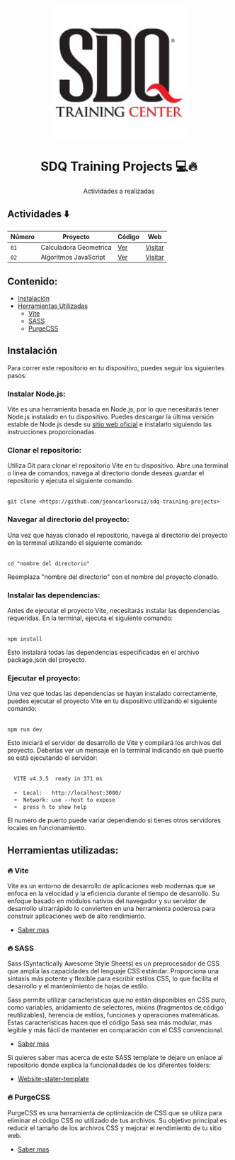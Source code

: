 <div align="center">

<img alt="Imagen logo de la empresa SDQ Training" src="sdq-image.jpg" width="300" />

# SDQ Training Projects 💻🔥

Actividades a realizadas

</div>

## Actividades ⬇️

| Número | Proyecto               | Código                                                                                                 | Web                                                        |
| ------ | ---------------------- | ------------------------------------------------------------------------------------------------------ | ---------------------------------------------------------- |
| `01`   | Calculadora Geometrica | [Ver](https://github.com/jeancarlosruiz/sdq-training-projects/tree/main/01-calculadora-area-perimetro) | [Visitar](https://calculadora-geometrica-sdq.netlify.app/) |
| `02`   | Algoritmos JavaScript  | [Ver]()                                                                                                | [Visitar]()                                                |

## Contenido:

- [Instalación](#instalación)
- [Herramientas Utilizadas](#herramientas-utilizadas)
  - [Vite](#vite)
  - [SASS](#sass)
  - [PurgeCSS](#purgecss)

## Instalación

Para correr este repositorio en tu dispositivo, puedes seguir los siguientes pasos:

### Instalar Node.js:

Vite es una herramienta basada en Node.js, por lo que necesitarás tener Node.js instalado en tu dispositivo. Puedes descargar la última versión estable de Node.js desde su [sitio web oficial](https://nodejs.org/en) e instalarlo siguiendo las instrucciones proporcionadas.

### Clonar el repositorio:

Utiliza Git para clonar el repositorio Vite en tu dispositivo. Abre una terminal o línea de comandos, navega al directorio donde deseas guardar el repositorio y ejecuta el siguiente comando:

```console

git clone <https://github.com/jeancarlosruiz/sdq-training-projects>

```

### Navegar al directorio del proyecto:

Una vez que hayas clonado el repositorio, navega al directorio del proyecto en la terminal utilizando el siguiente comando:

```console

cd "nombre del directorio"

```

Reemplaza "nombre del directorio" con el nombre del proyecto clonado.

### Instalar las dependencias:

Antes de ejecutar el proyecto Vite, necesitarás instalar las dependencias requeridas. En la terminal, ejecuta el siguiente comando:

```console

npm install

```

Esto instalará todas las dependencias especificadas en el archivo package.json del proyecto.

### Ejecutar el proyecto:

Una vez que todas las dependencias se hayan instalado correctamente, puedes ejecutar el proyecto Vite en tu dispositivo utilizando el siguiente comando:

```console

npm run dev

```

Esto iniciará el servidor de desarrollo de Vite y compilará los archivos del proyecto. Deberías ver un mensaje en la terminal indicando en qué puerto se está ejecutando el servidor:

```console

  VITE v4.3.5  ready in 371 ms

  ➜  Local:   http://localhost:3000/
  ➜  Network: use --host to expose
  ➜  press h to show help

```

El numero de puerto puede variar dependiendo si tienes otros servidores locales en funcionamiento.

## Herramientas utilizadas:

### 🔥 Vite

Vite es un entorno de desarrollo de aplicaciones web modernas que se enfoca en la velocidad y la eficiencia durante el tiempo de desarrollo. Su enfoque basado en módulos nativos del navegador y su servidor de desarrollo ultrarrápido lo convierten en una herramienta poderosa para construir aplicaciones web de alto rendimiento.

- [Saber mas](https://vitejs.dev/)

### 🔥 SASS

Sass (Syntactically Awesome Style Sheets) es un preprocesador de CSS que amplía las capacidades del lenguaje CSS estándar. Proporciona una sintaxis más potente y flexible para escribir estilos CSS, lo que facilita el desarrollo y el mantenimiento de hojas de estilo.

Sass permite utilizar características que no están disponibles en CSS puro, como variables, anidamiento de selectores, mixins (fragmentos de código reutilizables), herencia de estilos, funciones y operaciones matemáticas. Estas características hacen que el código Sass sea más modular, más legible y más fácil de mantener en comparación con el CSS convencional.

- [Saber mas](https://sass-lang.com/)

Si quieres saber mas acerca de este SASS template te dejare un enlace al repositorio donde explica la funcionalidades de los diferentes folders:

- [Website-stater-template](https://github.com/jeancarlosruiz/website-starter-template/blob/master/README.md)

### 🔥 PurgeCSS

PurgeCSS es una herramienta de optimización de CSS que se utiliza para eliminar el código CSS no utilizado de tus archivos. Su objetivo principal es reducir el tamaño de los archivos CSS y mejorar el rendimiento de tu sitio web.

- [Saber mas](https://purgecss.com/)
